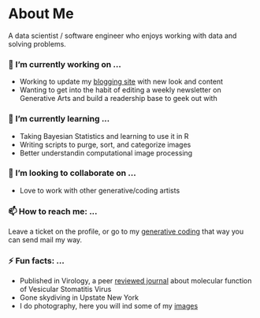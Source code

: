 
# About Me 
A data scientist / software engineer who enjoys working with data and solving problems. 

 
### 🔭 I’m currently working on ...
* Working to update my [blogging site](https://www.cbayes.com) with new look and content
* Wanting to get into the habit of editing a weekly newsletter on Generative Arts and build a readership base to geek out with 

### 🌱 I’m currently learning ...
* Taking Bayesian Statistics and learning to use it in R  
* Writing scripts to purge, sort, and categorize images 
* Better understandin computational image processing 

### 👯 I’m looking to collaborate on ...
* Love to work with other generative/coding artists 

### 📫 How to reach me: ...
Leave a ticket on the profile, or go to my [generative coding](https://www.generativecollective.com) that way you can send mail my way. 

### ⚡ Fun facts: ...
* Published in Virology, a peer [reviewed journal](https://pubmed.ncbi.nlm.nih.gov/27643886/) about molecular function of Vesicular Stomatitis Virus
* Gone skydiving in Upstate New York 
* I do photography, here you will ind some of my [images](https://unsplash.com/@cdr6934)
